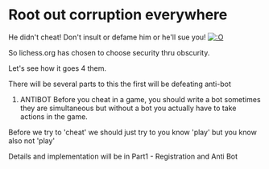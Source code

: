 # Root out corruption everywhere

He didn't cheat!  Don't insult or defame him or he'll sue you!
[![:O]([https://cldup.com/dTxpPi9lDf.thumb.png)](https://en.wikipedia.org/wiki/Hans_Niemann#Cheating_allegations_and_lawsuit)

So lichess.org has chosen to choose security thru obscurity.

Let's see how it goes 4 them.

There will be several parts to this the first will be defeating anti-bot
1. ANTIBOT
  Before you cheat in a game, you should write a bot sometimes they are simultaneous but without a bot you actually have to take actions in the game.

  Before we try to 'cheat' we should just try to you know 'play' but you know also not 'play'

  Details and implementation will be in Part1 - Registration and Anti Bot


